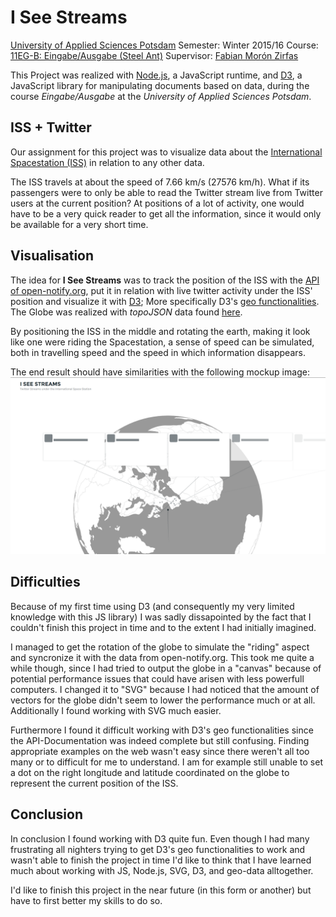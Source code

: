 # I See Streams

[University of Applied Sciences Potsdam](http://www.fh-potsdam.de/)
Semester: Winter 2015/16
Course: [11EG-B: Eingabe/Ausgabe (Steel Ant)](https://incom.org/workspace/6176)
Supervisor: [Fabian Morón Zirfas](https://fhp.incom.org/profil/270)

This Project was realized with [Node.js](https://nodejs.org/), a JavaScript runtime, and [D3](http://d3js.org/), a JavaScript library for manipulating documents based on data, during the course *Eingabe/Ausgabe* at the *University of Applied Sciences Potsdam*.

## ISS + Twitter
Our assignment for this project was to visualize data about the [International Spacestation (ISS)](https://www.nasa.gov/mission_pages/station/main/index.html) in relation to any other data.

The ISS travels at about the speed of 7.66 km/s (27576 km/h).
What if its passengers were to only be able to read the Twitter stream live from Twitter users at the current position? 
At positions of a lot of activity, one would have to be a very quick reader to get all the information, since it would only be available for a very short time.

## Visualisation
The idea for **I See Streams** was to track the position of the ISS with the [API of open-notify.org](http://open-notify.org/Open-Notify-API/), put it in relation with live twitter activity under the ISS' position and visualize it with [D3](http://d3js.org/); More specifically D3's [geo functionalities](https://github.com/mbostock/d3/wiki/Geo).
The Globe was realized with *topoJSON* data found [here](https://github.com/mbostock/topojson/wiki/Gallery).

By positioning the ISS in the middle and rotating the earth, making it look like one were riding the Spacestation, a sense of speed can be simulated, both in travelling speed and the speed in which information disappears.

The end result should have similarities with the following mockup image:
![I-See-Streams-Mockup](public/assets/img/i-see-streams.png)

## Difficulties
Because of my first time using D3 (and consequently my very limited knowledge with this JS library) I was sadly dissapointed by the fact that I couldn't finish this project in time and to the extent I had initially imagined.

I managed to get the rotation of the globe to simulate the "riding" aspect and syncronize it with the data from open-notify.org. This took me quite a while though, since I had tried to output the globe in a "canvas" because of potential performance issues that could have arisen with less powerfull computers. I changed it to "SVG" because I had noticed that the amount of vectors for the globe didn't seem to lower the performance much or at all. Additionally I found working with SVG much easier.

Furthermore I found it difficult working with D3's geo functionalities since the API-Documentation was indeed complete but still confusing. Finding appropriate examples on the web wasn't easy since there weren't all too many or to difficult for me to understand. I am for example still unable to set a dot on the right longitude and latitude coordinated on the globe to represent the current position of the ISS.

## Conclusion
In conclusion I found working with D3 quite fun. 
Even though I had many frustrating all nighters trying to get D3's geo functionalities to work and wasn't able to finish the project in time I'd like to think that I have learned much about working with JS, Node.js, SVG, D3, and geo-data alltogether.

I'd like to finish this project in the near future (in this form or another) but have to first better my skills to do so.